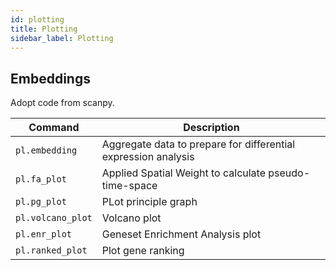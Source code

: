 ```yaml
---
id: plotting
title: Plotting
sidebar_label: Plotting
---
```


## Embeddings

Adopt code from scanpy.

| Command | Description |
| ----------- | ----------- |
| `pl.embedding` | Aggregate data to prepare for differential expression analysis |
| `pl.fa_plot` | Applied Spatial Weight to calculate pseudo-time-space |
| `pl.pg_plot` | PLot principle graph |
| `pl.volcano_plot` | Volcano plot|
| `pl.enr_plot` | Geneset Enrichment Analysis plot|
| `pl.ranked_plot` | Plot gene ranking |